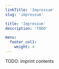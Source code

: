 ```yaml
---
linkTitle: 'Impressum'
slug: 'impressum'

title: 'Impressum' 
description: 'TODO'

menu:
  footer_col1:
    weight: 4
---
```



TODO: imprint contents
